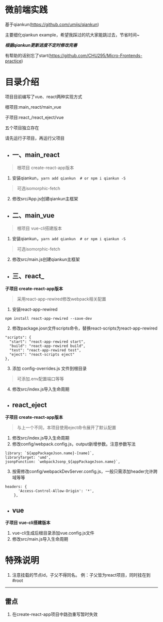 # 微前端实践
基于qiankun(https://github.com/umijs/qiankun)

主要细化qiankun example，希望我踩过的坑大家能跳过去，节省时间~

***根据qiankun更新进度不定时修改完善***

有帮助的话别忘了start(https://github.com/CHU295/Micro-Frontends-practice)

# 目录介绍
项目目前编写了vue、react两种实现方式

根项目:main_react/main_vue

子项目:react_/react_eject/vue

五个项目独立存在

请先运行子项目，再运行父项目

- ## 一、main_react 
> 根项目 create-react-app版本
1. 安装qiankun，`yarn add qiankun  # or npm i qiankun -S`
> 可选isomorphic-fetch
2. 修改src/App.js创建qiankun主框架
- ## 二、main_vue 
> 根项目 vue-cli搭建版本
1. 安装qiankun，`yarn add qiankun  # or npm i qiankun -S`
> 可选isomorphic-fetch
2. 修改src/main.js创建qiankun主框架

- ## 三、react_ 
**子项目 create-react-app版本**
>采用react-app-rewired修改webpack相关配置
1. 安装react-app-rewired 

`npm install react-app-rewired --save-dev`

2. 修改package.josn文件scripts命令，替换react-scripts为react-app-rewired
```
"scripts": {
  "start": "react-app-rewired start",
  "build": "react-app-rewired build",
  "test": "react-app-rewired test",
  "eject": "react-scripts eject"
},
```
3. 添加 config-overrides.js 文件到根目录
> 可添加.env配置端口等等
4. 修改src/index.js导入生命周期

- ## react_eject
**子项目  create-react-app版本**
>与上一个不同，本项目使用eject命令展开了默认配置

1. 修改src/index.js导入生命周期
2. 修改config/webpack.config.js，output新增参数。注意参数写法
```
library: `${appPackageJson.name}-[name]`,
libraryTarget: 'umd',
jsonpFunction: `webpackJsonp_${appPackageJson.name}`,
```
3. 按需修改config/webpackDevServer.config.js，一般只需添加header允许跨域等等
```
headers: {
      'Access-Control-Allow-Origin': '*',
    },
```

- ## vue 
**子项目  vue-cli搭建版本**

1. vue-cli生成后根目录添加vue.config.js文件
2. 修改src/main.js导入生命周期

# 特殊说明
1. 注意挂载的节点id，子父不得同名。
例：子父皆为react项目，同时挂在到#root

---
## 雷点
1. 在create-react-app项目中路劲重写暂时失效
